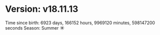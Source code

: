 # Version: v18.11.13
Time since birth: 6923 days, 166152 hours, 9969120 minutes, 598147200 seconds
Season: Summer ☀️
